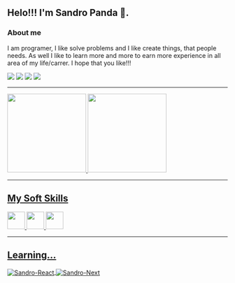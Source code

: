 ## Helo!!! I'm Sandro Panda 👋.

### About me

I am programer, I like solve problems and I like 
create things, that people needs. As well I like to learn more and more to earn more experience in all area of my life/carrer. I hope that you like!!!
  <div> 
    <a href="https://instagram.com/sandro_panda" target="_blank"><img src="https://img.shields.io/badge/-Instagram-%23E4405F?style=for-the-badge&logo=instagram&logoColor=white" target="_blank"></a>
   <a href="https://discord.gg/wagxzStdcR" target="_blank"><img src="https://img.shields.io/badge/Discord-7289DA?style=for-the-badge&logo=discord&logoColor=white" target="_blank"></a> 
    <a href = "mailto:sandropanda0821@gmail.com"><img src="https://img.shields.io/badge/-Gmail-%23333?style=for-the-badge&logo=gmail&logoColor=white" target="_blank"></a>
    <a href="https://www.linkedin.com/in/sandro-panda-front-end-developer/" target="_blank"><img src="https://img.shields.io/badge/-LinkedIn-%230077B5?style=for-the-badge&logo=linkedin&logoColor=white" target="_blank"></a> 
    
  </div>

-----

<div>
  <a href="https://github.com/sandropnda21">
  <img loading="lazy" height="180em" src="https://github-readme-stats.vercel.app/api/top-langs/?username=sandropanda21&layout=compact&langs_count=7&theme=dark"/>
  <img loading="lazy" height="180em" src="https://github-readme-stats.vercel.app/api?username=sandropanda21&show_icons=true&theme=dark&include_all_commits=true&count_private=true"/>
</div>

-----
## My Soft Skills
<div style="display: inline_block">
  <img src="https://cdn.jsdelivr.net/gh/devicons/devicon/icons/html5/html5-original.svg" width="40" height="40"/>
  <img src="https://cdn.jsdelivr.net/gh/devicons/devicon/icons/css3/css3-original.svg" width="40" height="40"/>
  <img src="https://cdn.jsdelivr.net/gh/devicons/devicon/icons/javascript/javascript-original.svg" width="40" height="40"/>        
</div>

-----
## Learning...
<div>
  <img align="center" alt="Sandro-React" src="https://img.shields.io/badge/React-20232A?style=for-the-badge&logo=react&logoColor=61DAFB">
  <img align="center" alt="Sandro-Next" src="https://img.shields.io/badge/Next.js-000?logo=nextdotjs&logoColor=fff&style=for-the-badge">
</div>
